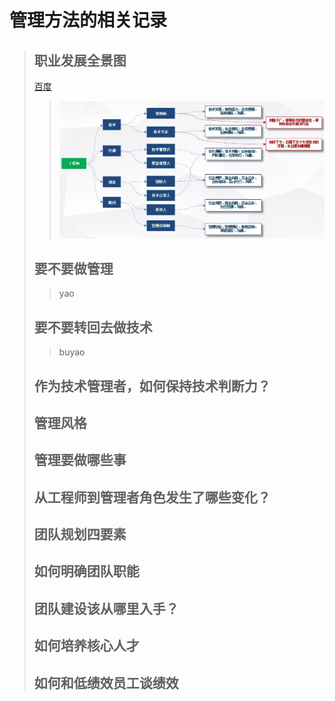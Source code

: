 # 管理方法的相关记录

> ## 职业发展全景图
> [百度](http://baidu.com)
>> ![全景图](https://github.com/brianxj/brian-management/blob/master/picture/%E5%85%A8%E6%99%AF%E5%9B%BE.jpg "职业发展全景图")
> ## 要不要做管理
>> yao
> ## 要不要转回去做技术
>> buyao
> ## 作为技术管理者，如何保持技术判断力？
> ## 管理风格
> ## 管理要做哪些事
> ## 从工程师到管理者角色发生了哪些变化？
> ## 团队规划四要素
> ## 如何明确团队职能
> ## 团队建设该从哪里入手？
> ## 如何培养核心人才
> ## 如何和低绩效员工谈绩效
> ## 
> ## 
